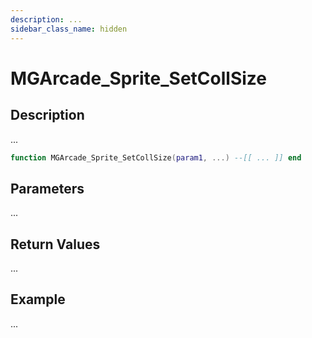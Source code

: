 ```yaml
---
description: ...
sidebar_class_name: hidden
---
```


# MGArcade_Sprite_SetCollSize

## Description

...

```lua
function MGArcade_Sprite_SetCollSize(param1, ...) --[[ ... ]] end
```

## Parameters

...

## Return Values

...

## Example

...

